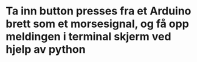 # Ta inn button presses fra et Arduino brett som et morsesignal, og få opp meldingen i terminal skjerm ved hjelp av python
